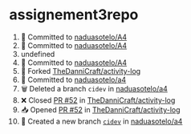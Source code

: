 # assignement3repo
<!--START_SECTION:activity-->
1. 📝 Committed to [naduasotelo/A4](https://github.com/naduasotelo/A4/commit/14a564ae24e9b9118b489835e730d088da48f7a4)
2. 📝 Committed to [naduasotelo/A4](https://github.com/naduasotelo/A4/commit/7a2417c9ec826c3fbd5fa846236eff53bbeec811)
3. undefined
4. 📝 Committed to [naduasotelo/A4](https://github.com/naduasotelo/A4/commit/b53784a376c5f688bc2900dc3032586591d9aa2b)
5. 🍴 Forked [TheDanniCraft/activity-log](https://github.com/TheDanniCraft/activity-log)
6. 📝 Committed to [naduasotelo/a4](https://github.com/naduasotelo/a4/commit/b6cd42dd0971afe509c65948617d5969895acaaf)
7. 🗑️ Deleted a branch `cidev` in [naduasotelo/a4](https://github.com/naduasotelo/a4)
8. ❌ Closed [PR #52](https://github.com/TheDanniCraft/activity-log/pull/52) in [TheDanniCraft/activity-log](https://github.com/TheDanniCraft/activity-log)
9. 📥 Opened [PR #52](https://github.com/TheDanniCraft/activity-log/pull/52) in [TheDanniCraft/activity-log](https://github.com/TheDanniCraft/activity-log)
10. 🎉 Created a new branch [`cidev`](https://github.com/naduasotelo/a4/tree/cidev) in [naduasotelo/a4](https://github.com/naduasotelo/a4)
<!--END_SECTION:activity-->
